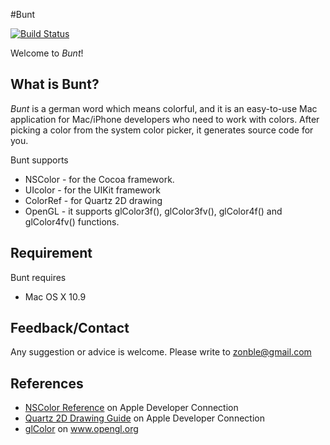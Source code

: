 #Bunt

[![Build Status](https://travis-ci.org/zonble/bunt.png?branch=master)](https://travis-ci.org/zonble/bunt)

Welcome to *Bunt*!

## What is Bunt?

*Bunt* is a german word which means colorful, and it is an easy-to-use Mac application for Mac/iPhone developers who need to work with colors. After picking a color from the system color picker, it generates source code for you.

Bunt supports

* NSColor - for the Cocoa framework.
* UIcolor - for the UIKit framework
* ColorRef - for Quartz 2D drawing
* OpenGL - it supports glColor3f(), glColor3fv(), glColor4f() and glColor4fv() functions.

## Requirement

Bunt requires

* Mac OS X 10.9

## Feedback/Contact

Any suggestion or advice is welcome. Please write to zonble@gmail.com

## References

* [NSColor Reference](http://developer.apple.com/documentation/Cocoa/Reference/ApplicationKit/Classes/NSColor_Class/Reference/Reference.html) on Apple Developer Connection
* [Quartz 2D Drawing Guide](http://developer.apple.com/documentation/GraphicsImaging/Conceptual/drawingwithquartz2d/dq_intro/chapter_1_section_1.html) on Apple Developer Connection
* [glColor](http://www.opengl.org/sdk/docs/man/xhtml/glColor.xml) on www.opengl.org
